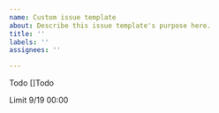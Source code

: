 ```yaml
---
name: Custom issue template
about: Describe this issue template's purpose here.
title: ''
labels: ''
assignees: ''

---
```


Todo
[]Todo

Limit
9/19 00:00

